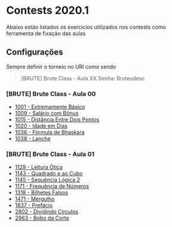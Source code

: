 # Contests 2020.1

Abaixo estão listados os exercicios utilizados nos contests como ferramenta de fixação das aulas

## Configurações

Sempre definir o torneio no URI como sendo

> [BRUTE] Brute Class - Aula XX
> Senha: Bruteudesc

### [BRUTE] Brute Class - Aula 00

- [1001 - Extremamente Básico](https://www.urionlinejudge.com.br/judge/pt/problems/view/1001)
- [1009 - Salário com Bônus](https://www.urionlinejudge.com.br/judge/pt/problems/view/1009)
- [1015 - Distância Entre Dois Pontos](https://www.urionlinejudge.com.br/judge/pt/problems/view/1015)
- [1020 - Idade em Dias](https://www.urionlinejudge.com.br/judge/pt/problems/view/1020)
- [1036 - Fórmula de Bhaskara](https://www.urionlinejudge.com.br/judge/pt/problems/view/1036)
- [1038 - Lanche](https://www.urionlinejudge.com.br/judge/pt/problems/view/1038)

### [BRUTE] Brute Class - Aula 01

- [1129 - Leitura Ótica](https://www.urionlinejudge.com.br/judge/pt/problems/view/1129)
- [1143 - Quadrado e ao Cubo](https://www.urionlinejudge.com.br/judge/pt/problems/view/1143)
- [1145 - Sequência Lógica 2](https://www.urionlinejudge.com.br/judge/pt/problems/view/1145)
- [1171 - Frequência de Números](https://www.urionlinejudge.com.br/judge/pt/problems/view/1171)
- [1318 - Bilhetes Falsos](https://www.urionlinejudge.com.br/judge/pt/problems/view/1318)
- [1471 - Mergulho](https://www.urionlinejudge.com.br/judge/pt/problems/view/1471)
- [1837 - Prefácio](https://www.urionlinejudge.com.br/judge/pt/problems/view/1837)
- [2802 - Dividindo Círculos](https://www.urionlinejudge.com.br/judge/pt/problems/view/2802)
- [2963 - Bobo da Corte](https://www.urionlinejudge.com.br/judge/pt/problems/view/2963)

